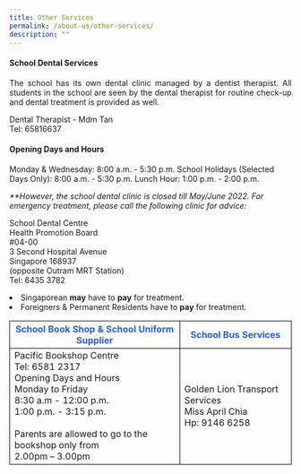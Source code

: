 ```yaml
---
title: Other Services
permalink: /about-us/other-services/
description: ""
---
```

#### School Dental Services  

<p align="justify">The school has its own dental clinic managed by a dentist therapist. All students in the school are seen by the dental therapist for routine check-up and dental treatment is provided as well.</p>
Dental Therapist - Mdm Tan<br>
Tel: 65816637

####  Opening Days and Hours

Monday & Wednesday: 8:00 a.m. - 5:30 p.m.
School Holidays (Selected Days Only): 8:00 a.m. - 5:30 p.m.
Lunch Hour: 1:00 p.m. - 2:00 p.m.

<i>**However, the school dental clinic is closed till May/June 2022. For emergency treatment, please call the following clinic for advice:</i>

School Dental Centre<br>
Health Promotion Board<br>
#04-00<br>
3 Second Hospital Avenue<br>
Singapore 168937<br>
(opposite Outram MRT Station)<br>
Tel: 6435 3782

<li>Singaporean <b>may</b> have to <b>pay</b> for treatment.</li>
<li>Foreigners & Permanent Residents have to <b>pay</b> for treatment.</li>


<table>
	<thead>
		<tr>
			<th style="border:1px solid black;color:#2b5fce;">School Book Shop &amp; School Uniform Supplier</th>
			<th style="border:1px solid black;color:#2b5fce;">School Bus Services
			</th>
		</tr>
	</thead>
	<tbody>
		<tr>
			<td style="border:1px solid black;">
				 Pacific Bookshop Centre<br>
				Tel: 6581 2317<br>
				Opening Days and Hours<br>
				Monday to Friday<br>
				8:30 a.m - 12:00 p.m.<br>
				1:00 p.m. - 3:15 p.m.<br>
				<br>
				Parents are allowed to go to the bookshop only from<br>
				2.00pm – 3.00pm
			</td>
			<td style="border:1px solid black;">
				Golden Lion Transport Services<br>
				Miss April Chia<br>
				Hp: 9146 6258
			</td>
		</tr>
	</tbody>
</table>